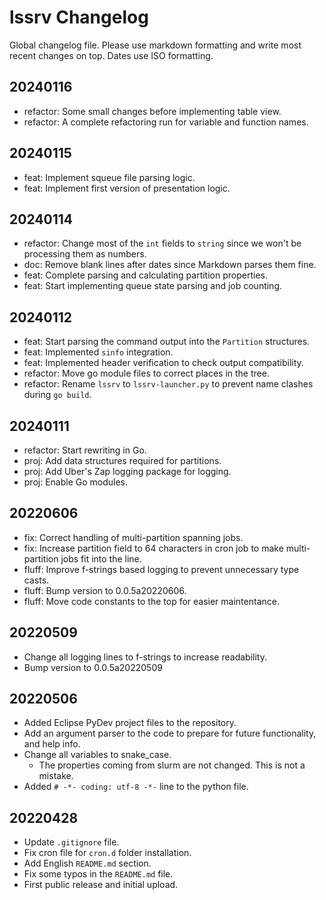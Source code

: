 # lssrv Changelog

Global changelog file. Please use markdown formatting and write most recent changes on top. Dates use ISO formatting.

## 20240116
- refactor: Some small changes before implementing table view.
- refactor: A complete refactoring run for variable and function names.

## 20240115
- feat: Implement squeue file parsing logic.
- feat: Implement first version of presentation logic.

## 20240114
- refactor: Change most of the `int` fields to `string` since we won't be processing them as numbers.
- doc: Remove blank lines after dates since Markdown parses them fine.
- feat: Complete parsing and calculating partition properties.
- feat: Start implementing queue state parsing and job counting.

## 20240112
- feat: Start parsing the command output into the `Partition` structures.
- feat: Implemented `sinfo` integration.
- feat: Implemented header verification to check output compatibility.
- refactor: Move go module files to correct places in the tree.
- refactor: Rename `lssrv` to `lssrv-launcher.py` to prevent name clashes during `go build`.

## 20240111
- refactor: Start rewriting in Go.
- proj: Add data structures required for partitions.
- proj: Add Uber's Zap logging package for logging.
- proj: Enable Go modules.

## 20220606
- fix: Correct handling of multi-partition spanning jobs.
- fix: Increase partition field to 64 characters in cron job to make multi-partition jobs fit into the line.
- fluff: Improve f-strings based logging to prevent unnecessary type casts.
- fluff: Bump version to 0.0.5a20220606.
- fluff: Move code constants to the top for easier maintentance.

## 20220509
- Change all logging lines to f-strings to increase readability.
- Bump version to 0.0.5a20220509

## 20220506
- Added Eclipse PyDev project files to the repository.
- Add an argument parser to the code to prepare for future functionality, and help info.
- Change all variables to snake_case.
  - The properties coming from slurm are not changed. This is not a mistake.
- Added `# -*- coding: utf-8 -*-` line to the python file.

## 20220428
- Update `.gitignore` file.
- Fix cron file for `cron.d` folder installation.
- Add English `README.md` section.
- Fix some typos in the `README.md` file.
- First public release and initial upload.
